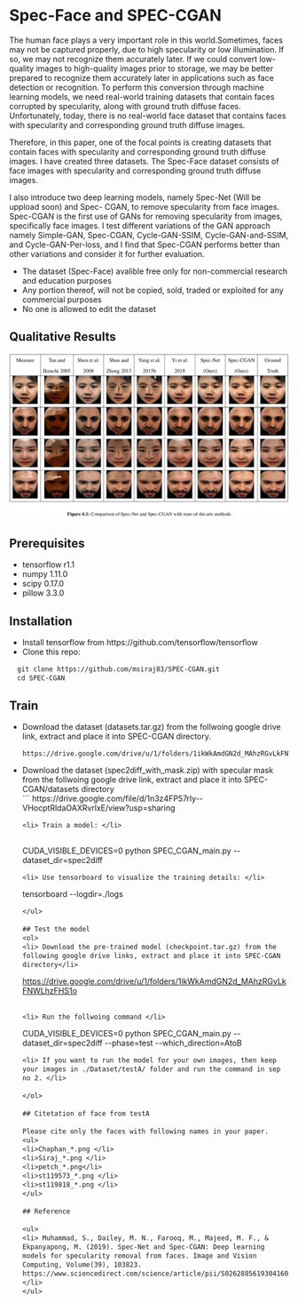 # Spec-Face and SPEC-CGAN
The human face plays a very important role in this world.Sometimes, faces may not be captured properly, due to high specularity or low illumination. If so, we may not recognize them accurately later. If we could convert low-quality images to high-quality images prior to storage, we may be better prepared to recognize them accurately later in applications such as
face detection or recognition. To perform this conversion through machine learning models, we need real-world training datasets that contain faces corrupted by specularity, along with ground truth diffuse faces. Unfortunately, today, there is no real-world face dataset that contains faces with specularity and corresponding ground truth diffuse images.

Therefore, in this paper, one of the focal points is creating datasets that contain faces with specularity and corresponding ground truth diffuse images. I have created three datasets. The Spec-Face dataset consists of face images with specularity and corresponding ground truth diffuse images.

I also introduce two deep learning models, namely Spec-Net (Will be uppload soon) and Spec-
CGAN, to remove specularity from face images. Spec-CGAN is the first use of GANs for removing specularity from images, specifically face images. I test different variations of the GAN approach namely Simple-GAN, Spec-CGAN, Cycle-GAN-SSIM, Cycle-GAN-and-SSIM, and Cycle-GAN-Per-loss, and I find that Spec-CGAN performs better than other variations and consider it for further evaluation.

<ul>
  <li> The dataset (Spec-Face) avalible free only for non-commercial research and education purposes </li>
  <li> Any portion thereof, will not be copied, sold, traded or exploited for any commercial purposes </li>
  
  <li> No one is allowed to edit the dataset </li>
</ul>

## Qualitative Results
<p align="center">
  <img src="./img/SPEC_CGAN_Quali_result.png"  title="hover text">
</p>

## Prerequisites 
<ul>
  <li>tensorflow r1.1 </li>
  <li>numpy 1.11.0 </li>
  <li>scipy 0.17.0 </li>
  <li>pillow 3.3.0 </li>
</ul>

## Installation 
<ul>
  <li> Install tensorflow from https://github.com/tensorflow/tensorflow </li>
  <li> Clone this repo: </li> 
</ul> 

```
  git clone https://github.com/msiraj83/SPEC-CGAN.git
  cd SPEC-CGAN
```
## Train
<ul>
  <li> Download the dataset (datasets.tar.gz) from the follwoing google drive link, extract and place it into SPEC-CGAN directory. </li>
  
  ```
  https://drive.google.com/drive/u/1/folders/1ikWkAmdGN2d_MAhzRGvLkFNWLhzFHS1o
  ```
  <li> Download the dataset (spec2diff_with_mask.zip) with specular mask from the follwoing google drive link, extract and place it into SPEC-CGAN/datasets directory </li>
```
https://drive.google.com/file/d/1n3z4FP57rly--VHocptRldaOAXRvrlxE/view?usp=sharing

```
<li> Train a model: </li>
  
  ```
   CUDA_VISIBLE_DEVICES=0 python SPEC_CGAN_main.py --dataset_dir=spec2diff
  ``` 
  <li> Use tensorboard to visualize the training details: </li> 
  
  ```
   tensorboard --logdir=./logs
  ```
</ul>

## Test the model
<ol>
  <li> Download the pre-trained model (checkpoint.tar.gz) from the following google drive links, extract and place it into SPEC-CGAN directory</li>
  
  ```
   https://drive.google.com/drive/u/1/folders/1ikWkAmdGN2d_MAhzRGvLkFNWLhzFHS1o
  ```
  
  <li> Run the follwoing command </li>
  
   ```
   CUDA_VISIBLE_DEVICES=0 python SPEC_CGAN_main.py --dataset_dir=spec2diff --phase=test --which_direction=AtoB
  ```  
  <li> If you want to run the model for your own images, then keep your images in ./Dataset/testA/ folder and run the command in sep no 2. </li>
  
</ol>
  
## Citetation of face from testA

Please cite only the faces with following names in your paper.
<ul>
  <li>Chaphan_*.png </li>
  <li>Siraj_*.png </li>
  <li>petch_*.png</li>
  <li>st119573_*.png </li>
  <li>st119818_*.png </li>
</ul>

## Reference

<ul>
  <li> Muhammad, S., Dailey, M. N., Farooq, M., Majeed, M. F., & Ekpanyapong, M. (2019). Spec-Net and Spec-CGAN: Deep learning models for specularity removal from faces. Image and Vision Computing, Volume(39), 103823.
  https://www.sciencedirect.com/science/article/pii/S0262885619304160 </li>
</ul>
